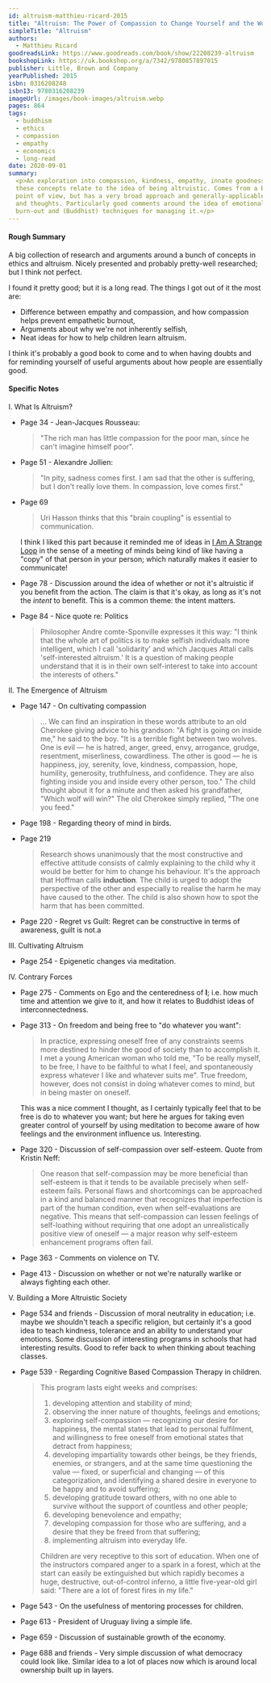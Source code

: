 ```yaml
---
id: altruism-matthieu-ricard-2015
title: "Altruism: The Power of Compassion to Change Yourself and the World"
simpleTitle: "Altruism"
authors:
  - Matthieu Ricard
goodreadsLink: https://www.goodreads.com/book/show/22208239-altruism
bookshopLink: https://uk.bookshop.org/a/7342/9780857897015
publisher: Little, Brown and Company
yearPublished: 2015
isbn: 0316208248
isbn13: 9780316208239
imageUrl: /images/book-images/altruism.webp
pages: 864
tags:
  - buddhism
  - ethics
  - compassion
  - empathy
  - economics
  - long-read
date: 2020-09-01
summary:
  <p>An exploration into compassion, kindness, empathy, innate goodness and how
  these concepts relate to the idea of being altruistic. Comes from a Buddhist
  point of view, but has a very broad approach and generally-applicable advice
  and thoughts. Particularly good comments around the idea of emotional
  burn-out and (Buddhist) techniques for managing it.</p>
---
```


#### Rough Summary

A big collection of research and arguments around a bunch of concepts in ethics and
altruism. Nicely presented and probably pretty-well researched; but I think
not perfect.

I found it pretty good; but it is a long read. The things I got out of it the
most are:

- Difference between empathy and compassion, and how compassion helps prevent
empathetic burnout,
- Arguments about why we're not inherently selfish,
- Neat ideas for how to help children learn altruism.

I think it's probably a good book to come and to when having doubts and for
reminding yourself of useful arguments about how people are essentially good.


#### Specific Notes

<span class="ch">I. What Is Altruism?</span>

- Page 34 - Jean-Jacques Rousseau:

  > "The rich man has little compassion for the poor man,
  > since he can't imagine himself poor".

- Page 51 - Alexandre Jollien:

  > "In pity, sadness comes first. I am sad that the other is
  > suffering, but I don't really love them. In compassion, love comes first."

- Page 69

  > Uri Hasson thinks that this "brain coupling" is essential to
  > communication.

  I think I liked this part because it reminded me of ideas in [I Am A Strange
  Loop](https://www.goodreads.com/book/show/123471.I_Am_a_Strange_Loop) in the
  sense of a meeting of minds being kind of like having a "copy" of that
  person in your person; which naturally makes it easier to communicate!

- Page 78 - Discussion around the idea of whether or not it's altruistic if you
benefit from the action. The claim is that it's okay, as long as it's not the
_intent_ to benefit. This is a common theme: the intent matters.

- Page 84 - Nice quote re: Politics

  > Philosopher Andre comte-Sponville expresses it this way: "I think that the
  > whole art of politics is to make selfish individuals more intelligent,
  > which I call 'solidarity' and which Jacques Attali calls 'self-interested
  > altruism.' It is a question of making people understand that it is in
  > their own self-interest to take into account the interests of others."


<span class="ch">II. The Emergence of Altruism</span>

- Page 147 - On cultivating compassion

  > ... We can find an inspiration in these words attribute to an old Cherokee
  > giving advice to his grandson: "A fight is going on inside me," he said to
  > the boy. "It is a terrible fight between two wolves. One is evil &mdash; he is
  > hatred, anger, greed, envy, arrogance, grudge, resentment, miserliness,
  > cowardliness. The other is good &mdash; he is happiness, joy, serenity,
  > love, kindness, compassion, hope, humility, generosity, truthfulness, and
  > confidence. They are also fighting inside you and inside every other
  > person, too." The child thought about it for a minute and then asked his
  > grandfather, "Which wolf will win?" The old Cherokee simply replied, "The
  > one you feed."

- Page 198 - Regarding theory of mind in birds.

- Page 219

  > Research shows unanimously that the most constructive and effective
  > attitude consists of calmly explaining to the child why it would be better
  > for him to change his behaviour. It's the approach that Hoffman calls
  > **induction**. The child is urged to adopt the perspective of the other
  > and especially to realise the harm he may have caused to the other. The
  > child is also shown how to spot the harm that has been committed.

- Page 220 - Regret vs Guilt: Regret can be constructive in terms of
awareness, guilt is not.a


<span class="ch">III. Cultivating Altruism</span>

- Page 254 - Epigenetic changes via meditation.


<span class="ch">IV. Contrary Forces</span>

- Page 275 - Comments on Ego and the centeredness of **I**; i.e. how much
time and attention we give to it, and how it relates to Buddhist ideas of
interconnectedness.

- Page 313 - On freedom and being free to "do whatever you want":

  > In practice, expressing oneself free of any constraints seems more destined
  > to hinder the good of society than to accomplish it. I met a young
  > American woman who told me, "To be really myself, to be free, I have to be
  > faithful to what I feel, and spontaneously express whatever I like and
  > whatever suits me". True freedom, however, does not consist in doing
  > whatever comes to mind, but in being master on oneself.

  This was a nice comment I thought, as I certainly typically feel that to be
  free is do to whatever you want; but here he argues for taking even greater
  control of yourself by using meditation to become aware of how feelings and
  the environment influence us. Interesting.

- Page 320 - Discussion of self-compassion over self-esteem. Quote from
Kristin Neff:

  > One reason that self-compassion may be more beneficial than self-esteem is
  > that it tends to be available precisely when self-esteem fails. Personal
  > flaws and shortcomings can be approached in a kind and balanced manner
  > that recognizes that imperfection is part of the human condition, even
  > when self-evaluations are negative. This means that self-compassion can
  > lessen feelings of self-loathing without requiring that one adopt an
  > unrealistically positive view of oneself &mdash; a major reason why
  > self-esteem enhancement programs often fail.


- Page 363 - Comments on violence on TV.

- Page 413 - Discussion on whether or not we're naturally warlike or always
fighting each other.

<span class="ch">V. Building a More Altruistic Society</span>

- Page 534 and friends - Discussion of moral neutrality in education; i.e. maybe we
shouldn't teach a specific religion, but certainly it's a good idea to teach
kindness, tolerance and an ability to understand your emotions. Some
discussion of interesting programs in schools that had interesting results.
Good to refer back to when thinking about teaching classes.

- Page 539 - Regarding Cognitive Based Compassion Therapy in children.

  > This program lasts eight weeks and comprises:
  > 1. developing attention and stability of mind;
  > 2. observing the inner nature of thoughts, feelings and emotions;
  > 3. exploring self-compassion &mdash; recognizing our desire for happiness,
  >    the mental states that lead to personal fulfilment, and willingness to
  >    free oneself from emotional states that detract from happiness;
  > 4. developing impartiality towards other beings, be they friends, enemies,
  >    or strangers, and at the same time questioning the value &mdash; fixed,
  >    or superficial and changing &mdash; of this categorization, and
  >    identifying a shared desire in everyone to be happy and to avoid
  >    suffering;
  > 5. developing gratitude toward others, with no one able to survive without
  >    the support of countless and other people;
  > 6. developing benevolence and empathy;
  > 7. developing compassion for those who are suffering, and a desire that
  >    they be freed from that suffering;
  > 8. implementing altruism into everyday life.
  >
  > Children are very receptive to this sort of education. When one of the
  > instructors compared anger to a spark in a forest, which at the start can
  > easily be extinguished but which rapidly becomes a huge, destructive,
  > out-of-control inferno, a little five-year-old girl said: "There are a lot
  > of forest fires in my life."

- Page 543 - On the usefulness of mentoring processes for children.

- Page 613 - President of Uruguay living a simple life.

- Page 659 - Discussion of sustainable growth of the economy.

- Page 688 and friends - Very simple discussion of what democracy could look
like. Similar idea to a lot of places now which is around local ownership
built up in layers.

